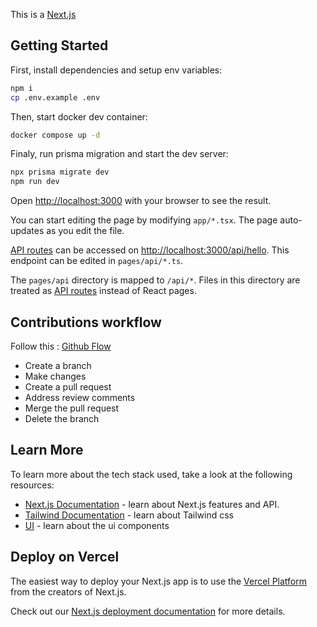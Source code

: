This is a [Next.js](https://nextjs.org/)

## Getting Started

First, install dependencies and setup env variables:

```bash
npm i
cp .env.example .env
```

Then, start docker dev container:

```bash
docker compose up -d
```

Finaly, run prisma migration and start the dev server:

```bash
npx prisma migrate dev
npm run dev
```

Open [http://localhost:3000](http://localhost:3000) with your browser to see the result.

You can start editing the page by modifying `app/*.tsx`. The page auto-updates as you edit the file.

[API routes](https://nextjs.org/docs/api-routes/introduction) can be accessed on [http://localhost:3000/api/hello](http://localhost:3000/api/hello). This endpoint can be edited in `pages/api/*.ts`.

The `pages/api` directory is mapped to `/api/*`. Files in this directory are treated as [API routes](https://nextjs.org/docs/api-routes/introduction) instead of React pages.

## Contributions workflow

Follow this : [Github Flow](https://docs.github.com/en/get-started/quickstart/github-flow)

- Create a branch
- Make changes
- Create a pull request
- Address review comments
- Merge the pull request
- Delete the branch

## Learn More

To learn more about the tech stack used, take a look at the following resources:

- [Next.js Documentation](https://nextjs.org/docs) - learn about Next.js features and API.
- [Tailwind Documentation](https://tailwindcss.com) - learn about Tailwind css
- [UI](https://ui.shadcn.com/) - learn about the ui components

## Deploy on Vercel

The easiest way to deploy your Next.js app is to use the [Vercel Platform](https://vercel.com/new?utm_medium=default-template&filter=next.js&utm_source=create-next-app&utm_campaign=create-next-app-readme) from the creators of Next.js.

Check out our [Next.js deployment documentation](https://nextjs.org/docs/deployment) for more details.
